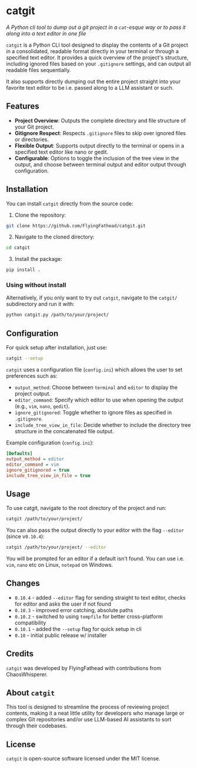 # catgit

_A Python cli tool to dump out a git project in a `cat`-esque way or to pass it along into a text editor in one file_

`catgit` is a Python CLI tool designed to display the contents of a Git project in a consolidated, readable format directly in your terminal or through a specified text editor. It provides a quick overview of the project's structure, including ignored files based on your `.gitignore` settings, and can output all readable files sequentially. 

It also supports directly dumping out the entire project straight into your favorite text editor to be i.e. passed along to a LLM assistant or such.

## Features

- **Project Overview**: Outputs the complete directory and file structure of your Git project.
- **Gitignore Respect**: Respects `.gitignore` files to skip over ignored files or directories.
- **Flexible Output**: Supports output directly to the terminal or opens in a specified text editor like nano or gedit.
- **Configurable**: Options to toggle the inclusion of the tree view in the output, and choose between terminal output and editor output through configuration.

## Installation

You can install `catgit` directly from the source code:

1. Clone the repository:
```bash
git clone https://github.com/FlyingFathead/catgit.git
```
2. Navigate to the cloned directory:
```bash
cd catgit
```
3. Install the package:
```bash
pip install .
```

### Using without install

Alternatively, if you only want to try out `catgit`, navigate to the `catgit/` subdirectory and run it with:
```bash
python catgit.py /path/to/your/project/
```

## Configuration

For quick setup after installation, just use:
```bash
catgit --setup
```

`catgit` uses a configuration file (`config.ini`) which allows the user to set preferences such as:

- `output_method`: Choose between `terminal` and `editor` to display the project output.
- `editor_command`: Specify which editor to use when opening the output (e.g., `vim`, `nano`, `gedit`).
- `ignore_gitignored`: Toggle whether to ignore files as specified in `.gitignore`.
- `include_tree_view_in_file`: Decide whether to include the directory tree structure in the concatenated file output.

Example configuration (`config.ini`):

```ini
[Defaults]
output_method = editor
editor_command = vim
ignore_gitignored = true
include_tree_view_in_file = true
```

## Usage

To use catgit, navigate to the root directory of the project and run:
```bash
catgit /path/to/your/project/
```

You can also pass the output directly to your editor with the flag `--editor` (since v`0.10.4`):
```bash
catgit /path/to/your/project/ --editor
```

You will be prompted for an editor if a default isn't found. You can use i.e. `vim`, `nano` etc on Linux, `notepad` on Windows.

## Changes
- `0.10.4` - added `--editor` flag for sending straight to text editor, checks for editor and asks the user if not found
- `0.10.3` - improved error catching, absolute paths
- `0.10.2` - switched to using `tempfile` for better cross-platform compatibility
- `0.10.1` - added the `--setup` flag for quick setup in cli
- `0.10` - initial public release w/ installer

## Credits

`catgit` was developed by FlyingFathead with contributions from ChaosWhisperer. 

## About `catgit`

This tool is designed to streamline the process of reviewing project contents, making it a neat little utility for developers who manage large or complex Git repositories and/or use LLM-based AI assistants to sort through their codebases.

## License

`catgit` is open-source software licensed under the MIT license.
